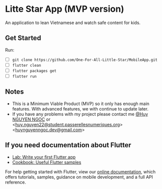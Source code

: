 # Litte Star App (MVP version)
An application to lean Vietnamese and watch safe content for kids.

## Get Started
Run:
- [ ] ```git clone https://github.com/One-For-All-Little-Star/MobileApp.git```
- [ ] ```flutter clean```
- [ ] ```flutter packages get```
- [ ] ```flutter run```

## Notes
- This is a Minimum Viable Product (MVP) so it only has enough main features. With advanced features, we with continue to update later.
- If you have any problems with my project please contact me 
[@Huy NGUYEN NGOC](https://www.facebook.com/nguyen.ngoc.huy.2k1)
or
&lt;[huy.nguyen22@student.passerellesnumeriques.org](mailto:huy.nguyen22@student.passerellesnumeriques.org)&gt;
&lt;[huynguyenngoc.dev@gmail.com](mailto:huynguyenngoc.dev@gmail.com)&gt;


## If you need documentation about Flutter
- [Lab: Write your first Flutter app](https://flutter.dev/docs/get-started/codelab)
- [Cookbook: Useful Flutter samples](https://flutter.dev/docs/cookbook)

For help getting started with Flutter, view our
[online documentation](https://flutter.dev/docs), which offers tutorials,
samples, guidance on mobile development, and a full API reference.